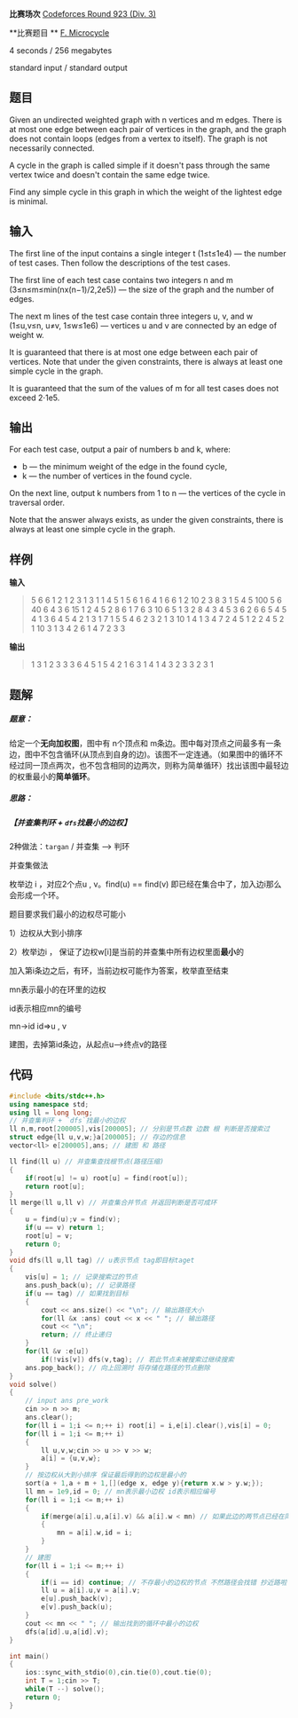 **比赛场次** [Codeforces Round 923 (Div. 3)](https://codeforces.com/contest/1927)

**比赛题目 ** [F. Microcycle](https://codeforces.com/contest/1927/problem/F)

<!--more-->

4 seconds / 256 megabytes

standard input / standard output

## 题目

Given an undirected weighted graph with n vertices and m edges. There is at most one edge between each pair of vertices in the graph, and the graph does not contain loops (edges from a vertex to itself). The graph is not necessarily connected.

A cycle in the graph is called simple if it doesn't pass through the same vertex twice and doesn't contain the same edge twice.

Find any simple cycle in this graph in which the weight of the lightest edge is minimal.

## 输入

The first line of the input contains a single integer t (1≤t≤1e4) — the number of test cases. Then follow the descriptions of the test cases.

The first line of each test case contains two integers n and m (3≤n≤m≤min(nx(n−1)/2,2e5)) — the size of the graph and the number of edges.

The next m lines of the test case contain three integers u, v, and w (1≤u,v≤n, u≠v, 1≤w≤1e6) — vertices u and v are connected by an edge of weight w.

It is guaranteed that there is at most one edge between each pair of vertices. Note that under the given constraints, there is always at least one simple cycle in the graph.

It is guaranteed that the sum of the values of m for all test cases does not exceed 2⋅1e5.

## 输出

For each test case, output a pair of numbers b and k, where:

- b — the minimum weight of the edge in the found cycle,
- k — the number of vertices in the found cycle.

On the next line, output k numbers from 1 to n — the vertices of the cycle in traversal order.

Note that the answer always exists, as under the given constraints, there is always at least one simple cycle in the graph.

## 样例

**输入**

> 5
> 6 6
> 1 2 1
> 2 3 1
> 3 1 1
> 4 5 1
> 5 6 1
> 6 4 1
> 6 6
> 1 2 10
> 2 3 8
> 3 1 5
> 4 5 100
> 5 6 40
> 6 4 3
> 6 15
> 1 2 4
> 5 2 8
> 6 1 7
> 6 3 10
> 6 5 1
> 3 2 8
> 4 3 4
> 5 3 6
> 2 6 6
> 5 4 5
> 4 1 3
> 6 4 5
> 4 2 1
> 3 1 7
> 1 5 5
> 4 6
> 2 3 2
> 1 3 10
> 1 4 1
> 3 4 7
> 2 4 5
> 1 2 2
> 4 5
> 2 1 10
> 3 1 3
> 4 2 6
> 1 4 7
> 2 3 3

**输出**

> 1 3
> 1 2 3 
> 3 3
> 6 4 5 
> 1 5
> 4 2 1 6 3 
> 1 4
> 1 4 3 2 
> 3 3
> 2 3 1 

## 题解

##### **题意**：

给定一个**无向加权图**，图中有 n个顶点和 m条边。图中每对顶点之间最多有一条边，图中不包含循环(从顶点到自身的边)。该图不一定连通。（如果图中的循环不经过同一顶点两次，也不包含相同的边两次，则称为简单循环）找出该图中最轻边的权重最小的**简单循环**。

##### **思路**：

##### 【**并查集判环 + `dfs`找最小的边权**】

2种做法：`targan` / 并查集 --> 判环

并查集做法

枚举边 i ，对应2个点u , v。find(u) == find(v) 即已经在集合中了，加入边i那么会形成一个环。

题目要求我们最小的边权尽可能小

1）边权从大到小排序

2）枚举边i ， 保证了边权w[i]是当前的并查集中所有边权里面**最小**的

加入第i条边之后，有环，当前边权可能作为答案，枚举直至结束

mn表示最小的在环里的边权

id表示相应mn的编号

mn->id 	id=>u , v

建图，去掉第id条边，从起点u-->终点v的路径

## 代码

```cpp
#include <bits/stdc++.h>
using namespace std;
using ll = long long;
// 并查集判环 + `dfs`找最小的边权
ll n,m,root[200005],vis[200005]; // 分别是节点数 边数 根 判断是否搜索过
struct edge{ll u,v,w;}a[200005]; // 存边的信息
vector<ll> e[200005],ans; // 建图 和 路径

ll find(ll u) // 并查集查找根节点(路径压缩)
{
    if(root[u] != u) root[u] = find(root[u]);
    return root[u];
}
ll merge(ll u,ll v) // 并查集合并节点 并返回判断是否可成环
{
	u = find(u);v = find(v);
    if(u == v) return 1;
    root[u] = v;
    return 0;
}
void dfs(ll u,ll tag) // u表示节点 tag即目标taget
{
    vis[u] = 1; // 记录搜索过的节点
    ans.push_back(u); // 记录路径
    if(u == tag) // 如果找到目标
    {
        cout << ans.size() << "\n"; // 输出路径大小
        for(ll &x :ans) cout << x << " "; // 输出路径
        cout << "\n";
        return; // 终止递归
    }
    for(ll &v :e[u])
        if(!vis[v]) dfs(v,tag); // 若此节点未被搜索过继续搜索
    ans.pop_back(); // 向上回溯时 将存储在路径的节点删除
}
void solve()
{  
    // input ans pre_work
    cin >> n >> m; 
    ans.clear();
    for(ll i = 1;i <= n;++ i) root[i] = i,e[i].clear(),vis[i] = 0;
    for(ll i = 1;i <= m;++ i)
    {
        ll u,v,w;cin >> u >> v >> w;
        a[i] = {u,v,w};
    }
    // 按边权从大到小排序 保证最后得到的边权是最小的
    sort(a + 1,a + m + 1,[](edge x, edge y){return x.w > y.w;});
    ll mn = 1e9,id = 0; // mn表示最小边权 id表示相应编号
    for(ll i = 1;i <= m;++ i)
    {
        if(merge(a[i].u,a[i].v) && a[i].w < mn) // 如果此边的两节点已经在同一集合里 并且· 该边权更小
        {
            mn = a[i].w,id = i;
        }
    }
    // 建图
    for(ll i = 1;i <= m;++ i) 
    {
        if(i == id) continue; // 不存最小的边权的节点 不然路径会找错 抄近路啦
        ll u = a[i].u,v = a[i].v;
        e[u].push_back(v);
        e[v].push_back(u);
    }
    cout << mn << " "; // 输出找到的循环中最小的边权
    dfs(a[id].u,a[id].v);
}   

int main()
{
    ios::sync_with_stdio(0),cin.tie(0),cout.tie(0);
    int T = 1;cin >> T;
    while(T --) solve();
    return 0;
}
```

